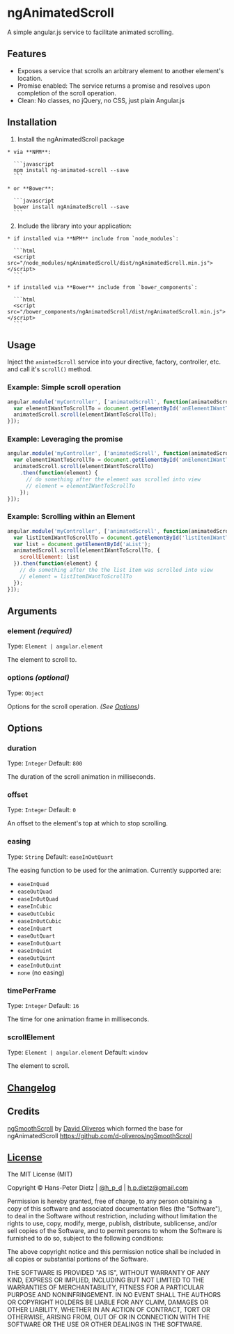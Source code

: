# ngAnimatedScroll
A simple angular.js service to facilitate animated scrolling.

## Features

  * Exposes a service that scrolls an arbitrary element to another element's location.
  * Promise enabled: The service returns a promise and resolves upon completion of the scroll operation.
  * Clean: No classes, no jQuery, no CSS, just plain Angular.js

## Installation

  1. Install the ngAnimatedScroll package

    * via **NPM**:

      ```javascript
      npm install ng-animated-scroll --save
      ```

    * or **Bower**:

      ```javascript
      bower install ngAnimatedScroll --save
      ```

  2. Include the library into your application:

    * if installed via **NPM** include from `node_modules`:

      ```html
      <script src="/node_modules/ngAnimatedScroll/dist/ngAnimatedScroll.min.js"></script>
      ```

    * if installed via **Bower** include from `bower_components`:

      ```html
      <script src="/bower_components/ngAnimatedScroll/dist/ngAnimatedScroll.min.js"></script>
      ```

## Usage

Inject the `animtedScroll` service into your directive, factory, controller, etc. and call it's `scroll()` method.

### Example: Simple scroll operation

  ```javascript
  angular.module('myController', ['animatedScroll', function(animatedScroll) {
    var elementIWantToScrollTo = document.getElementById('anElementIWantToScrollTo');
    animatedScroll.scroll(elementIWantToScrollTo);
  }]);
  ```

### Example: Leveraging the promise

```javascript
angular.module('myController', ['animatedScroll', function(animatedScroll) {
  var elementIWantToScrollTo = document.getElementById('anElementIWantToScrollTo');
  animatedScroll.scroll(elementIWantToScrollTo)
    .then(function(element) {
      // do something after the element was scrolled into view
      // element = elementIWantToScrollTo
    });
}]);
```

### Example: Scrolling within an Element

```javascript
angular.module('myController', ['animatedScroll', function(animatedScroll) {
  var listItemIWantToScrollTo = document.getElementById('listItemIWantToScrollTo');
  var list = document.getElementById('aList');
  animatedScroll.scroll(elementIWantToScrollTo, {
    scrollElement: list
  }).then(function(element) {
    // do something after the the list item was scrolled into view
    // element = listItemIWantToScrollTo
  });
}]);
```

## Arguments

### element *(required)*
Type: `Element | angular.element`

The element to scroll to.

### options *(optional)*
Type: `Object`

Options for the scroll operation. *(See [Options](#options))*

## <a name="options"></a>Options

### duration
Type: `Integer`
Default: `800`

The duration of the scroll animation in milliseconds.

### offset
Type: `Integer`
Default: `0`

An offset to the element's top at which to stop scrolling.

### easing
Type: `String`
Default: `easeInOutQuart`

The easing function to be used for the animation. Currently supported are:

  * `easeInQuad`
  * `easeOutQuad`
  * `easeInOutQuad`
  * `easeInCubic`
  * `easeOutCubic`
  * `easeInOutCubic`
  * `easeInQuart`
  * `easeOutQuart`
  * `easeInOutQuart`
  * `easeInQuint`
  * `easeOutQuint`
  * `easeInOutQuint`
  * `none` (no easing)

### timePerFrame
Type: `Integer`
Default: `16`

The time for one animation frame in milliseconds.

### scrollElement
Type: `Element | angular.element`
Default: `window`

The element to scroll.

## [Changelog](CHANGELOG.md)

## Credits

[ngSmoothScroll](https://github.com/d-oliveros/ngSmoothScroll) by [David Oliveros](https://github.com/d-oliveros) which formed the base for ngAnimatedScroll
https://github.com/d-oliveros/ngSmoothScroll



## [License](LICENSE)

The MIT License (MIT)

Copyright &copy; Hans-Peter Dietz | [@h_p_d](https://twitter.com/h_p_d) | [h.p.dietz@gmail.com](mailto:h.p.dietz@gmail.com)

Permission is hereby granted, free of charge, to any person obtaining a copy of this software and associated documentation files (the "Software"), to deal in the Software without restriction, including without limitation the rights to use, copy, modify, merge, publish, distribute, sublicense, and/or sell copies of the Software, and to permit persons to whom the Software is furnished to do so, subject to the following conditions:

The above copyright notice and this permission notice shall be included in all copies or substantial portions of the Software.

THE SOFTWARE IS PROVIDED "AS IS", WITHOUT WARRANTY OF ANY KIND, EXPRESS OR IMPLIED, INCLUDING BUT NOT LIMITED TO THE WARRANTIES OF MERCHANTABILITY, FITNESS FOR A PARTICULAR PURPOSE AND NONINFRINGEMENT. IN NO EVENT SHALL THE AUTHORS OR COPYRIGHT HOLDERS BE LIABLE FOR ANY CLAIM, DAMAGES OR OTHER LIABILITY, WHETHER IN AN ACTION OF CONTRACT, TORT OR OTHERWISE, ARISING FROM, OUT OF OR IN CONNECTION WITH THE SOFTWARE OR THE USE OR OTHER DEALINGS IN THE SOFTWARE.
